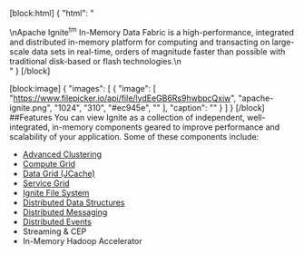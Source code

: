 [block:html]
{
  "html": "<div>\nApache Ignite<sup>tm</sup> In-Memory Data Fabric is a high-performance, integrated and distributed in-memory platform for computing and transacting on large-scale data sets in real-time, orders of magnitude faster than possible with traditional disk-based or flash technologies.\n</div>"
}
[/block]

[block:image]
{
  "images": [
    {
      "image": [
        "https://www.filepicker.io/api/file/lydEeGB6Rs9hwbpcQxiw",
        "apache-ignite.png",
        "1024",
        "310",
        "#ec945e",
        ""
      ],
      "caption": ""
    }
  ]
}
[/block]
##Features
You can view Ignite as a collection of independent, well-integrated, in-memory components geared to improve performance and scalability of your application. Some of these components include:

  * [Advanced Clustering](doc:cluster)
  * [Compute Grid](doc:compute-grid) 
  * [Data Grid (JCache)](doc:data-grid) 
  * [Service Grid](doc:service-grid)
  * [Ignite File System](doc:igfs)
  * [Distributed Data Structures](doc:queue-and-set) 
  * [Distributed Messaging](doc:messaging) 
  * [Distributed Events](doc:events) 
  * Streaming & CEP
  * In-Memory Hadoop Accelerator